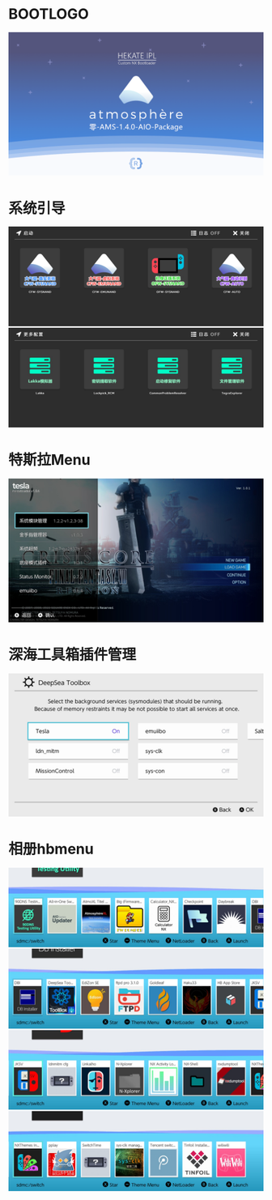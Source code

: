 BOOTLOGO
=====
![bootlogo](img/AMS1.4.0.png?raw=true)

系统引导
=====
![Hekate](img/launch1.png?raw=true)
![Hekate](img/launch2.png?raw=true)

特斯拉Menu
=====
![tesla](img/teslamenu.png?raw=true)

深海工具箱插件管理
=====
![toolbox](img/Deepseatoolbox.png?raw=true)

相册hbmenu
=====
![hbmenu](img/hbmenu1.png?raw=true)
![hbmenu](img/hbmenu2.png?raw=true)
![hbmenu](img/hbmenu3.png?raw=true)
![hbmenu](img/hbmenu4.png?raw=true)
